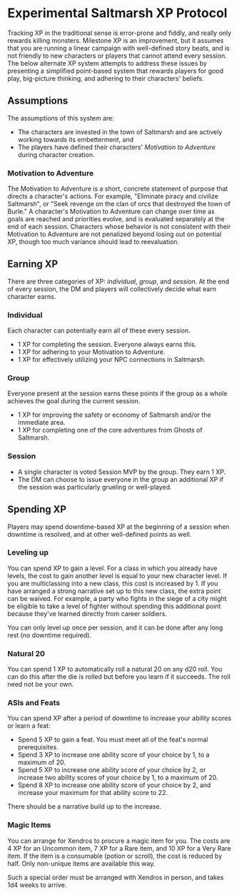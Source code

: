 <style>
  .phb{ background : white;}
  .phb img{ display : none;}
  .phb hr+blockquote{background : white;}
</style>

<!--
Homebrewery Links
Share: https://homebrewery.naturalcrit.com/share/TChUW8s8
Edit: https://homebrewery.naturalcrit.com/edit/GKYSEIU_s
-->

# Experimental Saltmarsh XP Protocol

Tracking XP in the traditional sense is error-prone and fiddly, and really only rewards killing monsters.  Milestone XP is an improvement, but it assumes that you are running a linear campaign with well-defined story beats, and is not friendly to new characters or players that cannot attend every session.  The below alternate XP system attempts to address these issues by presenting a simplified point-based system that rewards players for good play, big-picture thinking, and adhering to their characters' beliefs.

## Assumptions

The assumptions of this system are:

* The characters are invested in the town of Saltmarsh and are actively working towards its embetterment, and
* The players have defined their characters' *Motivation to Adventure* during character creation.

### Motivation to Adventure

The Motivation to Adventure is a short, concrete statement of purpose that directs a character's actions.  For example, "Eliminate piracy and civilize Saltmarsh", or "Seek revenge on the clan of orcs that destroyed the town of Burle."  A character's Motivation to Adventure can change over time as goals are reached and priorities evolve, and is evaluated separately at the end of each session.  Characters whose behavior is not consistent with their Motivation to Adventure are not penalized beyond losing out on potential XP, though too much variance should lead to reevaluation.

## Earning XP

There are three categories of XP: *individual*, *group*, and *session*.  At the end of every session, the DM and players will collectively decide what earn character earns.


### Individual

Each character can potentially earn all of these every session.

* 1 XP for completing the session. Everyone always earns this.
* 1 XP for adhering to your Motivation to Adventure.
* 1 XP for effectively utilizing your NPC connections in Saltmarsh.

### Group

Everyone present at the session earns these points if the group as a whole achieves the goal during the current session.

* 1 XP for improving the safety or economy of Saltmarsh and/or the immediate area.
* 1 XP for completing one of the core adventures from Ghosts of Saltmarsh.

### Session

* A single character is voted Session MVP by the group. They earn 1 XP.
* The DM can choose to issue everyone in the group an additional XP if the session was particularly grueling or well-played.



## Spending XP

Players may spend downtime-based XP at the beginning of a session when downtime is resolved, and at other well-defined points as well.

### Leveling up

You can spend XP to gain a level. For a class in which you already have levels, the cost to gain another level is equal to your new character level.  If you are multiclassing into a new class, this cost is increased by 1.  If you have arranged a strong narrative set up to this new class, the extra point can be waived.  For example, a party who fights in the siege of a city might be eligible to take a level of fighter without spending this additional point because they've learned directly from career soldiers.

You can only level up once per session, and it can be done after any long rest (no downtime required).

### Natural 20

You can spend 1 XP to automatically roll a natural 20 on any d20 roll.  You can do this after the die is rolled but before you learn if it succeeds.  The roll need not be your own.

### ASIs and Feats

You can spend XP after a period of downtime to increase your ability scores or learn a feat:

* Spend 5 XP to gain a feat.  You must meet all of the feat's normal prerequisites.
* Spend 3 XP to increase one ability score of your choice by 1, to a maximum of 20.
* Spend 5 XP to increase one ability score of your choice by 2, or increase two ability scores of your choice by 1, to a maximum of 20.
* Spend 8 XP to increase one ability score of your choice by 2, and increase your maximum for that ability score to 22.

There should be a narrative build up to the increase.

### Magic Items

You can arrange for Xendros to procure a magic item for you.  The costs are 4 XP for an Uncommon item, 7 XP for a Rare item, and 10 XP for a Very Rare item.  If the item is a consumable (potion or scroll), the cost is reduced by half. Only non-unique items are available this way.

Such a special order must be arranged with Xendros in person, and takes 1d4 weeks to arrive.






